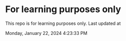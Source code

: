 # For learning purposes only
This repo is for learning purposes only.
Last updated at

Monday, January 22, 2024 4:23:33 PM

